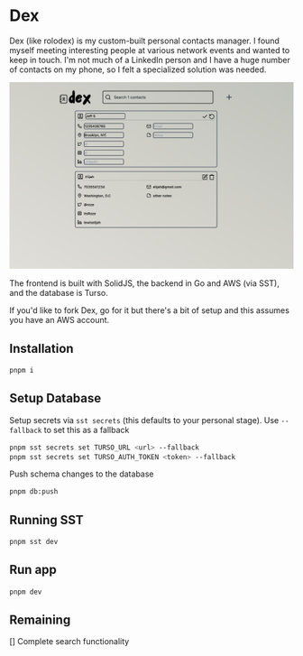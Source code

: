 # Dex

Dex (like rolodex) is my custom-built personal contacts manager. I found myself meeting interesting people at various network events and wanted to keep in touch. I'm not much of a LinkedIn person and I have a huge number of contacts on my phone, so I felt a specialized solution was needed.

![Dex on desktop](screenshot.png)

The frontend is built with SolidJS, the backend in Go and AWS (via SST), and the database is Turso.

If you'd like to fork Dex, go for it but there's a bit of setup and this assumes you have an AWS account.

## Installation

```bash
pnpm i
```

## Setup Database

Setup secrets via `sst secrets` (this defaults to your personal stage). Use `--fallback` to set this as a fallback

```bash
pnpm sst secrets set TURSO_URL <url> --fallback
pnpm sst secrets set TURSO_AUTH_TOKEN <token> --fallback
```

Push schema changes to the database

```bash
pnpm db:push
```

## Running SST

```bash
pnpm sst dev
```

## Run app

```bash
pnpm dev
```

## Remaining

[] Complete search functionality

